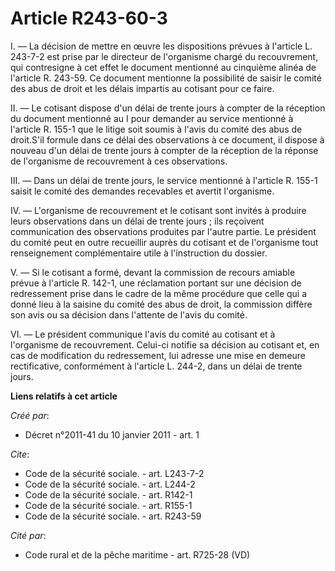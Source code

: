 # Article R243-60-3

I. ― La décision de mettre en œuvre les dispositions prévues à l'article L. 243-7-2 est prise par le directeur de l'organisme
chargé du recouvrement, qui contresigne à cet effet le document mentionné au cinquième alinéa de l'article R. 243-59. Ce
document mentionne la possibilité de saisir le comité des abus de droit et les délais impartis au cotisant pour ce faire. 

II. ― Le cotisant dispose d'un délai de trente jours à compter de la réception du document mentionné au I pour demander au
service mentionné à l'article R. 155-1 que le litige soit soumis à l'avis du comité des abus de droit.S'il formule dans ce
délai des observations à ce document, il dispose à nouveau d'un délai de trente jours à compter de la réception de la réponse
de l'organisme de recouvrement à ces observations. 

III. ― Dans un délai de trente jours, le service mentionné à l'article R. 155-1 saisit le comité des demandes recevables et
avertit l'organisme. 

IV. ― L'organisme de recouvrement et le cotisant sont invités à produire leurs observations dans un délai de trente jours ;
ils reçoivent communication des observations produites par l'autre partie. Le président du comité peut en outre recueillir
auprès du cotisant et de l'organisme tout renseignement complémentaire utile à l'instruction du dossier.

V. ― Si le cotisant a formé, devant la commission de recours amiable prévue à l'article R. 142-1, une réclamation portant sur
une décision de redressement prise dans le cadre de la même procédure que celle qui a donné lieu à la saisine du comité des
abus de droit, la commission diffère son avis ou sa décision dans l'attente de l'avis du comité. 

VI. ― Le président communique l'avis du comité au cotisant et à l'organisme de recouvrement. Celui-ci notifie sa décision au
cotisant et, en cas de modification du redressement, lui adresse une mise en demeure rectificative, conformément à l'article
L. 244-2, dans un délai de trente jours.

**Liens relatifs à cet article**

_Créé par_:

  - Décret n°2011-41 du 10 janvier 2011 - art. 1

_Cite_:

  - Code de la sécurité sociale. - art. L243-7-2
  - Code de la sécurité sociale. - art. L244-2
  - Code de la sécurité sociale. - art. R142-1
  - Code de la sécurité sociale. - art. R155-1
  - Code de la sécurité sociale. - art. R243-59

_Cité par_:

  - Code rural et de la pêche maritime - art. R725-28 (VD)
